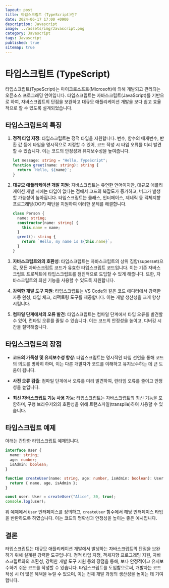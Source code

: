 ```yaml
---
layout: post
title: 타입스크립트 (TypeScript)란?
date: 2024-06-17 17:00 +0900
description: Javascript
image: ../assets/img/Javascript.png
category: Javascript
tags: Javascript
published: true
sitemap: true
---
```


# 타입스크립트 (TypeScript)

타입스크립트(TypeScript)는 마이크로소프트(Microsoft)에 의해 개발되고 관리되는 오픈소스 프로그래밍 언어입니다. 타입스크립트는 자바스크립트(JavaScript)를 기반으로 하여, 자바스크립트의 단점을 보완하고 대규모 애플리케이션 개발을 보다 쉽고 효율적으로 할 수 있도록 설계되었습니다.

## 타입스크립트의 특징

1. **정적 타입 지정**:
   타입스크립트는 정적 타입을 지원합니다. 변수, 함수의 매개변수, 반환 값 등에 타입을 명시적으로 지정할 수 있어, 코드 작성 시 타입 오류를 미리 발견할 수 있습니다. 이는 코드의 안정성과 유지보수성을 높여줍니다.

   ```typescript
   let message: string = "Hello, TypeScript";
   function greet(name: string): string {
     return `Hello, ${name}`;
   }
   ```

2. **대규모 애플리케이션 개발 지원**:
   자바스크립트는 유연한 언어이지만, 대규모 애플리케이션 개발 시에는 타입이 없다는 점에서 코드의 복잡도가 증가하고, 버그가 발생할 가능성이 높아집니다. 타입스크립트는 클래스, 인터페이스, 제네릭 등 객체지향 프로그래밍(OOP) 패턴을 지원하여 이러한 문제를 해결합니다.

   ```typescript
   class Person {
     name: string;
     constructor(name: string) {
       this.name = name;
     }
     greet(): string {
       return `Hello, my name is ${this.name}`;
     }
   }
   ```

3. **자바스크립트와의 호환성**:
   타입스크립트는 자바스크립트의 상위 집합(superset)으로, 모든 자바스크립트 코드가 유효한 타입스크립트 코드입니다. 이는 기존 자바스크립트 프로젝트에 타입스크립트를 점진적으로 도입할 수 있게 해줍니다. 또한, 자바스크립트의 최신 기능을 사용할 수 있도록 지원합니다.

4. **강력한 개발 도구 지원**:
   타입스크립트는 VS Code와 같은 코드 에디터에서 강력한 자동 완성, 타입 체크, 리팩토링 도구를 제공합니다. 이는 개발 생산성을 크게 향상시킵니다.

5. **컴파일 단계에서의 오류 발견**:
   타입스크립트는 컴파일 단계에서 타입 오류를 발견할 수 있어, 런타임 오류를 줄일 수 있습니다. 이는 코드의 안정성을 높이고, 디버깅 시간을 절약해줍니다.

## 타입스크립트의 장점

- **코드의 가독성 및 유지보수성 향상**:
  타입스크립트는 명시적인 타입 선언을 통해 코드의 의도를 명확히 하며, 이는 다른 개발자가 코드를 이해하고 유지보수하는 데 큰 도움이 됩니다.

- **사전 오류 검출**:
  컴파일 단계에서 오류를 미리 발견하여, 런타임 오류를 줄이고 안정성을 높입니다.

- **최신 자바스크립트 기능 사용 가능**:
  타입스크립트는 자바스크립트의 최신 기능을 포함하며, 구형 브라우저와의 호환성을 위해 트랜스파일(transpile)하여 사용할 수 있습니다.

## 타입스크립트 예제

아래는 간단한 타입스크립트 예제입니다.

```typescript
interface User {
  name: string;
  age: number;
  isAdmin: boolean;
}

function createUser(name: string, age: number, isAdmin: boolean): User {
  return { name, age, isAdmin };
}

const user: User = createUser("Alice", 30, true);
console.log(user);
```

위 예제에서 `User` 인터페이스를 정의하고, `createUser` 함수에서 해당 인터페이스 타입을 반환하도록 하였습니다. 이는 코드의 명확성과 안정성을 높이는 좋은 예시입니다.

## 결론

타입스크립트는 대규모 애플리케이션 개발에서 발생하는 자바스크립트의 단점을 보완하기 위해 설계된 강력한 도구입니다. 정적 타입 지정, 객체지향 프로그래밍 지원, 자바스크립트와의 호환성, 강력한 개발 도구 지원 등의 장점을 통해, 보다 안정적이고 유지보수하기 쉬운 코드를 작성할 수 있습니다. 타입스크립트를 도입함으로써, 개발자는 코드 작성 시 더 많은 혜택을 누릴 수 있으며, 이는 전체 개발 과정의 생산성을 높이는 데 기여합니다.
